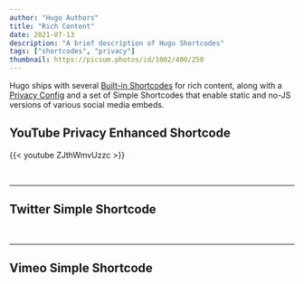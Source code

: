 ```yaml
---
author: "Hugo Authors"
title: "Rich Content"
date: 2021-07-13
description: "A brief description of Hugo Shortcodes"
tags: ["shortcodes", "privacy"]
thumbnail: https://picsum.photos/id/1002/400/250
---
```


Hugo ships with several [Built-in Shortcodes](https://gohugo.io/content-management/shortcodes/#use-hugos-built-in-shortcodes) for rich content, along with a [Privacy Config](https://gohugo.io/about/hugo-and-gdpr/) and a set of Simple Shortcodes that enable static and no-JS versions of various social media embeds.

## <!--more-->

## YouTube Privacy Enhanced Shortcode

{{< youtube ZJthWmvUzzc >}}

<br>

---

## Twitter Simple Shortcode

<!--{{< twitter_simple 1085870671291310081 >}} -->

<br>

---

## Vimeo Simple Shortcode

<!-- {{< vimeo_simple 48912912 >}} -->
